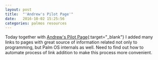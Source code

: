 ```yaml
---
layout: post
title:  "'Andrew's Pilot Page'"
date:   2016-10-02 15:25:56
categories: palmos resources
---
```


Today together with [Andrew's Pilot Page](http://web.archive.org/web/19981206010148/http://www.iosphere.net/~howlett/pilot/){:target="_blank"} I added many links to pages with great source of information related not only to programming, but Palm OS internals as well. Need to find out how to automate process of link addition to make this process more convenient.
